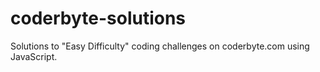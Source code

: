 # coderbyte-solutions
Solutions to "Easy Difficulty" coding challenges on coderbyte.com using JavaScript.
